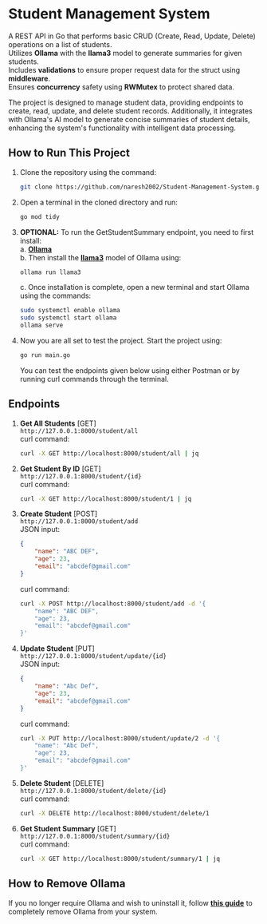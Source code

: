 # Student Management System

A REST API in Go that performs basic CRUD (Create, Read, Update, Delete) operations on a list of students.  
Utilizes **Ollama** with the **llama3** model to generate summaries for given students.  
Includes **validations** to ensure proper request data for the struct using **middleware**.  
Ensures **concurrency** safety using **RWMutex** to protect shared data.  

The project is designed to manage student data, providing endpoints to create, read, update, and delete student records. Additionally, it integrates with Ollama's AI model to generate concise summaries of student details, enhancing the system's functionality with intelligent data processing.

## How to Run This Project

1. Clone the repository using the command:  
    ```bash
    git clone https://github.com/naresh2002/Student-Management-System.git
    ```

2. Open a terminal in the cloned directory and run:  
    ```bash
    go mod tidy
    ```

3. **OPTIONAL:** To run the GetStudentSummary endpoint, you need to first install:  
    a. [**Ollama**](https://www.ollama.com/download)  
    b. Then install the [**llama3**](https://www.ollama.com/library/llama3) model of Ollama using:  
     ```bash
     ollama run llama3
     ```  
    c. Once installation is complete, open a new terminal and start Ollama using the commands:  
     ```bash
     sudo systemctl enable ollama  
     sudo systemctl start ollama  
     ollama serve
     ```

4. Now you are all set to test the project. Start the project using:  
    ```bash
    go run main.go
    ```  
   You can test the endpoints given below using either Postman or by running curl commands through the terminal.

## Endpoints

1. **Get All Students** [GET]  
    ```http://127.0.0.1:8000/student/all```  
    curl command:  
    ```bash
    curl -X GET http://localhost:8000/student/all | jq
    ```

2. **Get Student By ID** [GET]  
    ```http://127.0.0.1:8000/student/{id}```  
    curl command:  
    ```bash
    curl -X GET http://localhost:8000/student/1 | jq
    ```

3. **Create Student** [POST]  
    ```http://127.0.0.1:8000/student/add```  
    JSON input:  
    ```json
    {  
        "name": "ABC DEF",  
        "age": 23,  
        "email": "abcdef@gmail.com"  
    }
    ```  
    curl command:  
    ```bash
    curl -X POST http://localhost:8000/student/add -d '{  
        "name": "ABC DEF",  
        "age": 23,  
        "email": "abcdef@gmail.com"  
    }'
    ```

4. **Update Student** [PUT]  
    ```http://127.0.0.1:8000/student/update/{id}```  
    JSON input:  
    ```json
    {  
        "name": "Abc Def",  
        "age": 23,  
        "email": "abcdef@gmail.com"  
    }
    ```  
    curl command:  
    ```bash
    curl -X PUT http://localhost:8000/student/update/2 -d '{  
        "name": "Abc Def",  
        "age": 23,  
        "email": "abcdef@gmail.com"  
    }'
    ```

5. **Delete Student** [DELETE]  
    ```http://127.0.0.1:8000/student/delete/{id}```  
    curl command:  
    ```bash
    curl -X DELETE http://localhost:8000/student/delete/1
    ```

6. **Get Student Summary** [GET]  
    ```http://127.0.0.1:8000/student/summary/{id}```  
    curl command:  
    ```bash
    curl -X GET http://localhost:8000/student/summary/1 | jq
    ```

## How to Remove Ollama

If you no longer require Ollama and wish to uninstall it, follow [**this guide**](https://collabnix.com/how-to-uninstall-ollama/) to completely remove Ollama from your system.
